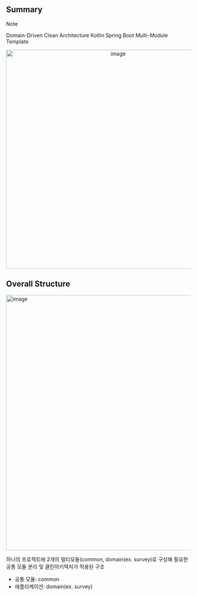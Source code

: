 ## Summary
> [!NOTE]
> Domain-Driven Clean Architecture Kotlin Spring Boot Multi-Module Template
<p align="center">
  <img width="595" alt="image" src="https://github.com/user-attachments/assets/04c9f86c-1cb8-47f3-a665-5643e0225a65">
</p>

## Overall Structure
<img width="694" alt="image" src="https://github.com/user-attachments/assets/b25dab54-b0a2-43a5-90ea-64a675424854">


하나의 프로젝트에 2개의 멀티모둘(common, domain(ex. survey)로 구성해 필요한 공통 모듈 분리 및 클린아키텍처가 적용된 구조
- 공통 모듈: common
- 애플리케이션: domain(ex. survey)
